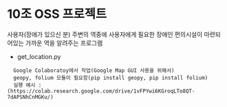 # 10조 OSS 프로젝트
사용자(장애가 있으신 분) 주변의 역중에 사용자에게 필요한 장애인 편의시설이 마련되어있는 가까운 역을 알려주는 프로그램

+ get_location.py
~~~
  Google Colaboratoy에서 작업(Google Map GUI 사용을 위해서)
  geopy, folium 모듈이 필요함(pip install geopy, pip install folium)
  실행 예시 : (https://colab.research.google.com/drive/1vFPYwi6KGroqLTo8QT-7dAPSNhCnMGKu/)
~~~
